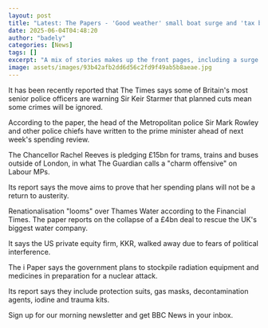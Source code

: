 ```yaml
---
layout: post
title: "Latest: The Papers - 'Good weather' small boat surge and 'tax bombshells'"
date: 2025-06-04T04:48:20
author: "badely"
categories: [News]
tags: []
excerpt: "A mix of stories makes up the front pages, including a surge in small boats crossings."
image: assets/images/93b42afb2dd6d56c2fd9f49ab5b8aeae.jpg
---
```


It has been recently reported that The Times says some of Britain's most senior police officers are warning Sir Keir Starmer that planned cuts mean some crimes will be ignored. 

According to the paper, the head of the Metropolitan police Sir Mark Rowley and other police chiefs have written to the prime minister ahead of next week's spending review.

The Chancellor Rachel Reeves is pledging £15bn for trams, trains and buses outside of London, in what The Guardian calls a "charm offensive" on Labour MPs. 

Its report says the move aims to prove that her spending plans will not be a return to austerity.

Renationalisation "looms" over Thames Water according to the Financial Times. The paper reports on the collapse of a £4bn deal to rescue the UK's biggest water company. 

It says the US private equity firm, KKR, walked away due to fears of political interference.

The i Paper says the government plans to stockpile radiation equipment and medicines in preparation for a nuclear attack. 

Its report says they include protection suits, gas masks, decontamination agents, iodine and trauma kits.

Sign up for our morning newsletter and get BBC News in your inbox.


